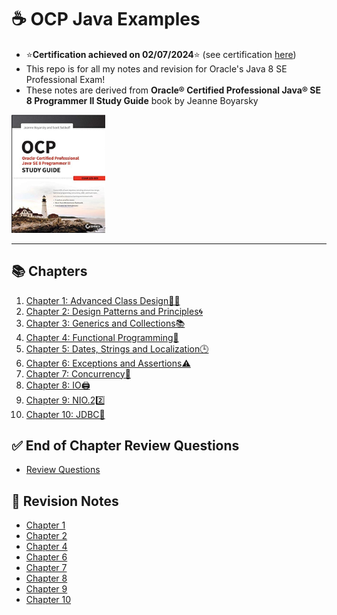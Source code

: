 
# ☕️ OCP Java Examples
* ⭐**Certification achieved on 02/07/2024**⭐ (see certification [here](https://catalog-education.oracle.com/pls/certview/sharebadge?id=2C41C299B25363F20DA223E1B0A9FAEF60FE2A395B2E15011D1E7E3FFB29D87B))
* This repo is for all my notes and revision for Oracle's Java 8 SE Professional Exam!
* These notes are derived from **Oracle® Certified Professional Java® SE 8 Programmer II Study Guide** book by Jeanne Boyarsky

<img src="Book Cover.jpg" width="150px">

<hr>

## 📚 Chapters
1. [Chapter 1: Advanced Class Design🧑‍🎨](/src/chapter_1/)
1. [Chapter 2: Design Patterns and Principles🌀](/src/chapter_2/)
1. [Chapter 3: Generics and Collections📚](/src/chapter_3/)
1. [Chapter 4: Functional Programming🧮](/src/chapter_4/)
1. [Chapter 5: Dates, Strings and Localization🕒](/src/chapter_5/)
1. [Chapter 6: Exceptions and Assertions⚠️](/src/chapter_6/)
1. [Chapter 7: Concurrency🧵](/src/chapter_7/)
1. [Chapter 8: IO🖨️](/src/chapter_8/)
1. [Chapter 9: NIO.22️⃣](/src/chapter_9/)
1. [Chapter 10: JDBC💾](/src/chapter_10/)

## ✅ End of Chapter Review Questions
* [Review Questions](/src/review_questions/)

## 📝 Revision Notes
* [Chapter 1](/src/revision_notes/chap01/)
* [Chapter 2](/src/revision_notes/chap02/)
* [Chapter 4](/src/revision_notes/chap04/)
* [Chapter 6](/src/revision_notes/chap06/)
* [Chapter 7](/src/revision_notes/chap07/)
* [Chapter 8](/src/revision_notes/chap08/)
* [Chapter 9](/src/revision_notes/chap09/)
* [Chapter 10](/src/revision_notes/chap10/)
